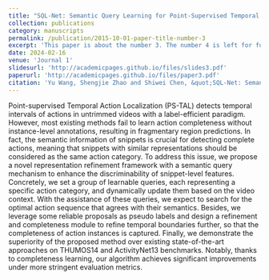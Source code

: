 ```yaml
---
title: "SQL-Net: Semantic Query Learning for Point-Supervised Temporal Action Localization"
collection: publications
category: manuscripts
permalink: /publication/2015-10-01-paper-title-number-3
excerpt: 'This paper is about the number 3. The number 4 is left for future work.'
date: 2024-02-16
venue: 'Journal 1'
slidesurl: 'http://academicpages.github.io/files/slides3.pdf'
paperurl: 'http://academicpages.github.io/files/paper3.pdf'
citation: 'Yu Wang, Shengjie Zhao and Shiwei Chen, &quot;SQL-Net: Semantic Query Learning for Point-Supervised Temporal Action Localization.&quot;, <i>IEEE Transactions on Multimedia</i>, 2024, doi=10.1109/TMM.2024.3521799.'
---
```


Point-supervised Temporal Action Localization (PS-TAL) detects temporal intervals of actions in untrimmed videos with a label-efficient paradigm. However, most existing methods fail to learn action completeness without instance-level annotations, resulting in fragmentary region predictions. In fact, the semantic information of snippets is crucial for detecting complete actions, meaning that snippets with similar representations should be considered as the same action category. To address this issue, we propose a novel representation refinement framework with a semantic query mechanism to enhance the discriminability of snippet-level features. Concretely, we set a group of learnable queries, each representing a specific action category, and dynamically update them based on the video context. With the assistance of these queries, we expect to search for the optimal action sequence that agrees with their semantics. Besides, we leverage some reliable proposals as pseudo labels and design a refinement and completeness module to refine temporal boundaries further, so that the completeness of action instances is captured. Finally, we demonstrate the superiority of the proposed method over existing state-of-the-art approaches on THUMOS14 and ActivityNet13 benchmarks. Notably, thanks to completeness learning, our algorithm achieves significant improvements under more stringent evaluation metrics.